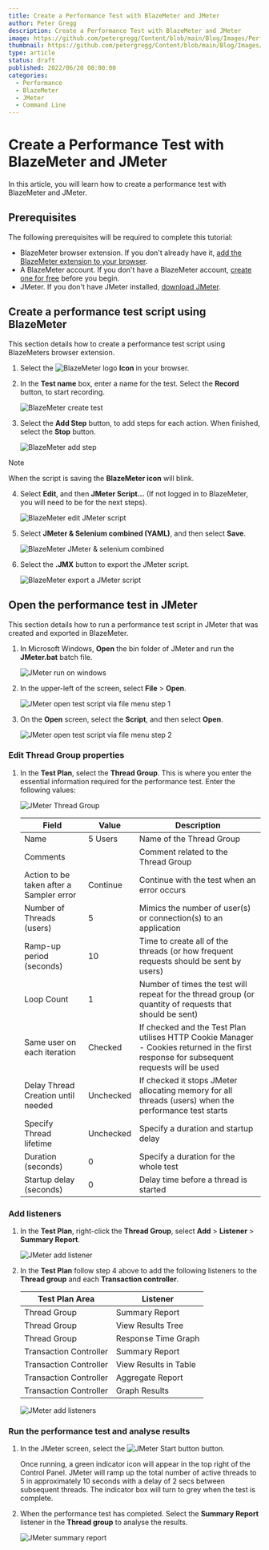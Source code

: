 ```yaml
---
title: Create a Performance Test with BlazeMeter and JMeter
author: Peter Gregg
description: Create a Performance Test with BlazeMeter and JMeter
image: https://github.com/petergregg/Content/blob/main/Blog/Images/Performance.png
thumbnail: https://github.com/petergregg/Content/blob/main/Blog/Images/Performance.png
type: article
status: draft
published: 2022/06/20 08:00:00
categories: 
  - Performance
  - BlazeMeter
  - JMeter
  - Command Line
---
```



# Create a Performance Test with BlazeMeter and JMeter

In this article, you will learn how to create a performance test with BlazeMeter and JMeter.

## Prerequisites

The following prerequisites will be required to complete this tutorial:
- BlazeMeter browser extension. If you don't already have it,   [add the BlazeMeter extension to your browser](https://chrome.google.com/webstore/detail/blazemeter-the-continuous/mbopgmdnpcbohhpnfglgohlbhfongabi). 
- A BlazeMeter account. If you don't have a BlazeMeter account,  [create one for free](https://auth.blazemeter.com/auth/realms/blazect/login-actions/registration?client_id=blazemeter&tab_id=7GOVEWaplBc) before you begin.
- JMeter. If you don't have JMeter installed, [download JMeter](https://jmeter.apache.org/download_jmeter.cgi). 

## Create a performance test script using BlazeMeter

This section details how to create a performance test script using BlazeMeters browser extension.

1. Select the 
![BlazeMeter logo](https://raw.githubusercontent.com/petergregg/Content/main/Blog/Images/BlazeMeterLogo.png) **Icon** in your browser.
2. In the **Test name** box, enter a name for the test. Select the **Record** button, to start recording. 

    ![BlazeMeter create test](https://raw.githubusercontent.com/petergregg/Content/main/Blog/Images/BlazeMeterCreateTest.png)

3. Select the **Add Step** button, to add steps for each action. When finished, select the **Stop** button.

    ![BlazeMeter add step](https://raw.githubusercontent.com/petergregg/Content/main/Blog/Images/BlazeMeterCreateTestSteps.png)

> [!NOTE] 
> When the script is saving the **BlazeMeter icon** will blink. 

4. Select **Edit**, and then **JMeter Script...** (If not logged in to BlazeMeter, you will need to be for the next steps).

    ![BlazeMeter edit JMeter script](https://raw.githubusercontent.com/petergregg/Content/main/Blog/Images/BlazeMeterExportJMeterScriptStep1.png)
5. Select **JMeter & Selenium combined (YAML)**, and then select **Save**.

    ![BlazeMeter JMeter & selenium combined](https://raw.githubusercontent.com/petergregg/Content/main/Blog/Images/BlazeMeterExportJMeterScriptStep2.png)

6. Select the **.JMX** button to export the JMeter script.

    ![BlazeMeter export a JMeter script](https://raw.githubusercontent.com/petergregg/Content/main/Blog/Images/BlazeMeterExportJMeterScriptStep3.png)

## Open the performance test in JMeter

This section details how to run a performance test script in JMeter that was created and exported in BlazeMeter.

1. In Microsoft Windows, **Open** the bin folder of JMeter and run the **JMeter.bat** batch file.

    ![JMeter run on windows](https://raw.githubusercontent.com/petergregg/Content/main/Blog/Images/JMeterRunOnWindows.png)

2. In the upper-left of the screen, select **File** > **Open**.

    ![JMeter open test script via file menu step 1](https://raw.githubusercontent.com/petergregg/Content/main/Blog/Images/JMeterOpenBlazeMeterJMeterScriptStep1.png)

3. On the **Open** screen, select the **Script**, and then select **Open**. 

    ![JMeter open test script via file menu step 2](https://raw.githubusercontent.com/petergregg/Content/main/Blog/Images/JMeterOpenBlazeMeterJMeterScriptStep2.png)

### Edit Thread Group properties
1. In the **Test Plan**, select the **Thread Group**. This is where you enter the essential information required for the performance test. Enter the following values:

    ![JMeter Thread Group](https://raw.githubusercontent.com/petergregg/Content/main/Blog/Images/JMeterBlazeMeterThreadGroup.png) 

    | Field | Value | Description |
    | --- | --- | --- |
    | Name | 5 Users | Name of the Thread Group |
    | Comments |  | Comment related to the Thread Group |
    | Action to be taken after a Sampler error | Continue | Continue with the test when an error occurs |
    | Number of Threads (users) | 5 | Mimics the number of user(s) or connection(s) to an application |
    | Ramp-up period (seconds) | 10 | Time to create all of the threads (or how frequent requests should be sent by users) |
    | Loop Count | 1 | Number of times the test will repeat for the thread group (or quantity of requests that should be sent) |
    | Same user on each iteration | Checked | If checked and the Test Plan utilises HTTP Cookie Manager - Cookies returned in the first response for subsequent requests will be used |
    | Delay Thread Creation until needed | Unchecked | If checked it stops JMeter allocating memory for all threads (users) when the performance test starts |
    | Specify Thread lifetime | Unchecked | Specify a duration and startup delay |
    | Duration (seconds) | 0 | Specify a duration for the whole test |
    | Startup delay (seconds) | 0 | Delay time before a thread is started |

### Add listeners 

1. In the **Test Plan**, right-click the **Thread Group**, select **Add** >  **Listener** > **Summary Report**.

    ![JMeter add listener](https://raw.githubusercontent.com/petergregg/Content/main/Blog/Images/JMeterThreadGroupAddListener.png) 

2. In the **Test Plan** follow step 4 above to add the following listeners to the  **Thread group** and each **Transaction controller**.

    | Test Plan Area | Listener | 
    | --- | --- | 
    | Thread Group | Summary Report | 
    | Thread Group | View Results Tree | 
    | Thread Group | Response Time Graph | 
    | Transaction Controller | Summary Report | 
    | Transaction Controller | View Results in Table | 
    | Transaction Controller | Aggregate Report | 
    | Transaction Controller | Graph Results | 

    ![JMeter add listeners](https://raw.githubusercontent.com/petergregg/Content/main/Blog/Images/JMeterThreadGroupAddListeners.png) 

### Run the performance test and analyse results

1. In the JMeter screen, select the ![JMeter Start button](https://raw.githubusercontent.com/petergregg/Content/main/Blog/Images/JMeterGUIStartPerformanceTest.png) button.

    Once running, a green indicator icon will appear in the top right of the Control Panel. JMeter will ramp up the total number of active threads to 5 in approximately 10 seconds with a delay of 2 secs between subsequent threads. The indicator box will turn to grey when the test is complete. 

2. When the performance test has completed. Select the **Summary Report** listener in the **Thread group** to analyse the results.

    ![JMeter summary report](https://raw.githubusercontent.com/petergregg/Content/main/Blog/Images/JMeterThreadGroupSummaryReport.png)


























